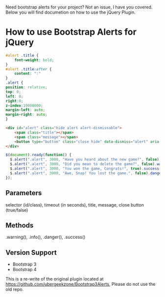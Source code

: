 Need bootstrap alerts for your project? Not an issue, I have you covered. Below you will find documetion on how to use the jQuery Plugin.

# How to use Bootstrap Alerts for jQuery

```css
#alert .title {
    font-weight: bold;
}
#alert .title:after {
    content: ":"
}
.alert {
position: relative;
top: 0;
left: 0;
right:0;
z-index:10000000;
margin-left: auto;
margin-right: auto;
}
```

```html
<div id="alert" class="hide alert alert-dismissable">
    <span class="title"></span>
    <span class="message"></span>
    <button type="button" class="close hide" data-dismiss="alert" aria-hidden="true">&times;</button>
</div>
```

```javascript
$(document).ready(function() {
  $.alert(".alert", 3000, "Have you heard about the new game?", false).info();
  $.alert(".alert", 3000, "Did you mean to delete the game?", false).warning();
  $.alert(".alert", 3000, "You won the game, Congrats!", true).success();
  $.alert(".alert", 3000, "Awe, Snap! You lost the game.", false).danger();
});
```

## Parameters
selector (id/class), timeout (in seconds), title, message, close button (true/false)

## Methods 
.warning(), .info(), .danger(), .success()

##  Version Support
* Bootstrap 3
* Bootstrap 4

This is a re-write of the original plugin located at https://github.com/ubergeekzone/Bootstrap3Alerts, Please do not use the old repo.
